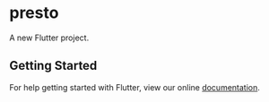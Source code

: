 # presto

A new Flutter project.

## Getting Started

For help getting started with Flutter, view our online
[documentation](https://flutter.io/).
